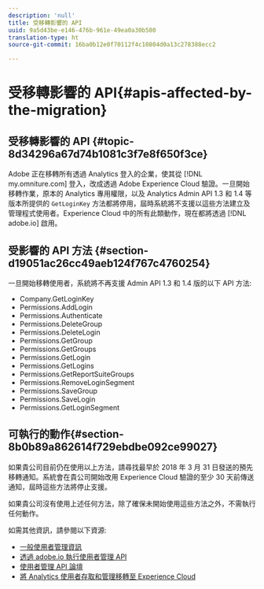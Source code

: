 ```yaml
---
description: 'null'
title: 受移轉影響的 API
uuid: 9a5d43be-e146-476b-961e-49ea0a30b500
translation-type: ht
source-git-commit: 16ba0b12e0f70112f4c10804d0a13c278388ecc2

---
```



# 受移轉影響的 API{#apis-affected-by-the-migration}

## 受移轉影響的 API {#topic-8d34296a67d74b1081c3f7e8f650f3ce}

Adobe 正在移轉所有透過 Analytics 登入的企業，使其從 [!DNL my.omniture.com] 登入，改成透過 Adobe Experience Cloud 驗證。一旦開始移轉作業，原本的 Analytics 專用權限，以及 Analytics Admin API 1.3 和 1.4 等版本所提供的 `GetLoginKey` 方法都將停用，屆時系統將不支援以這些方法建立及管理程式使用者。Experience Cloud 中的所有此類動作，現在都將透過 [!DNL adobe.io] 啟用。

## 受影響的 API 方法 {#section-d19051ac26cc49aeb124f767c4760254}

一旦開始移轉使用者，系統將不再支援 Admin API 1.3 和 1.4 版的以下 API 方法:

* Company.GetLoginKey
* Permissions.AddLogin
* Permissions.Authenticate
* Permissions.DeleteGroup
* Permissions.DeleteLogin
* Permissions.GetGroup
* Permissions.GetGroups
* Permissions.GetLogin
* Permissions.GetLogins
* Permissions.GetReportSuiteGroups
* Permissions.RemoveLoginSegment
* Permissions.SaveGroup
* Permissions.SaveLogin
* Permissions.GetLoginSegment

## 可執行的動作{#section-8b0b89a862614f729ebdbe092ce99027}

如果貴公司目前仍在使用以上方法，請尋找最早於 2018 年 3 月 31 日發送的預先移轉通知。系統會在貴公司開始改用 Experience Cloud 驗證的至少 30 天前傳送通知，屆時這些方法將停止支援。

如果貴公司沒有使用上述任何方法，除了確保未開始使用這些方法之外，不需執行任何動作。

如需其他資訊，請參閱以下資源: 

* [一般使用者管理資訊](https://helpx.adobe.com/tw/enterprise/help/users.html)
* [透過 adobe.io 執行使用者管理 API](https://www.adobe.io/apis/cloudplatform/usermanagement/docs/gettingstarted.html)
* [使用者管理 API 論壇](https://forums.adobe.com/community/umapi/overview)
* [將 Analytics 使用者存取和管理移轉至 Experience Cloud](https://marketing.adobe.com/resources/help/zh_TW/experience-cloud/admin-console/analytics-migration/)

